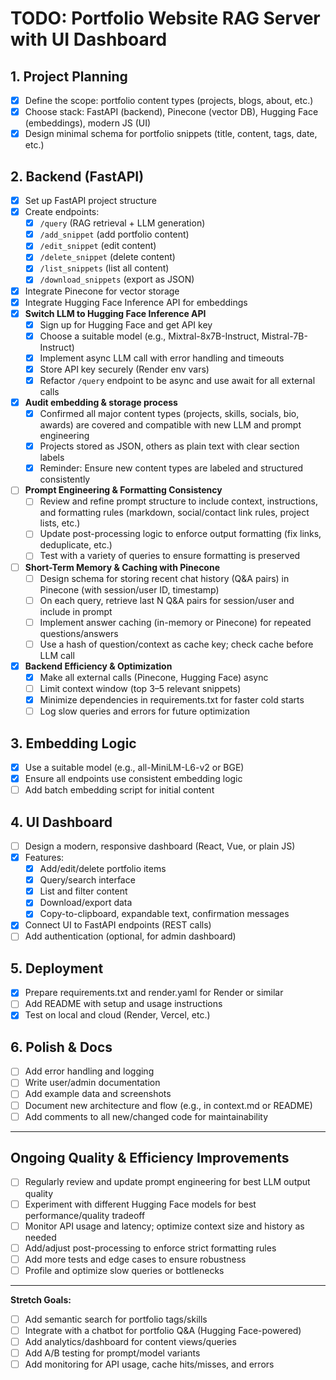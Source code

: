 # TODO: Portfolio Website RAG Server with UI Dashboard

## 1. Project Planning
- [x] Define the scope: portfolio content types (projects, blogs, about, etc.)
- [x] Choose stack: FastAPI (backend), Pinecone (vector DB), Hugging Face (embeddings), modern JS (UI)
- [x] Design minimal schema for portfolio snippets (title, content, tags, date, etc.)

## 2. Backend (FastAPI)
- [x] Set up FastAPI project structure
- [x] Create endpoints:
    - [x] `/query` (RAG retrieval + LLM generation)
    - [x] `/add_snippet` (add portfolio content)
    - [x] `/edit_snippet` (edit content)
    - [x] `/delete_snippet` (delete content)
    - [x] `/list_snippets` (list all content)
    - [x] `/download_snippets` (export as JSON)
- [x] Integrate Pinecone for vector storage
- [x] Integrate Hugging Face Inference API for embeddings
- [x] **Switch LLM to Hugging Face Inference API**
    - [x] Sign up for Hugging Face and get API key
    - [x] Choose a suitable model (e.g., Mixtral-8x7B-Instruct, Mistral-7B-Instruct)
    - [x] Implement async LLM call with error handling and timeouts
    - [x] Store API key securely (Render env vars)
    - [x] Refactor `/query` endpoint to be async and use await for all external calls
- [x] **Audit embedding & storage process**
    - [x] Confirmed all major content types (projects, skills, socials, bio, awards) are covered and compatible with new LLM and prompt engineering
    - [x] Projects stored as JSON, others as plain text with clear section labels
    - [x] Reminder: Ensure new content types are labeled and structured consistently
- [ ] **Prompt Engineering & Formatting Consistency**
    - [ ] Review and refine prompt structure to include context, instructions, and formatting rules (markdown, social/contact link rules, project lists, etc.)
    - [ ] Update post-processing logic to enforce output formatting (fix links, deduplicate, etc.)
    - [ ] Test with a variety of queries to ensure formatting is preserved
- [ ] **Short-Term Memory & Caching with Pinecone**
    - [ ] Design schema for storing recent chat history (Q&A pairs) in Pinecone (with session/user ID, timestamp)
    - [ ] On each query, retrieve last N Q&A pairs for session/user and include in prompt
    - [ ] Implement answer caching (in-memory or Pinecone) for repeated questions/answers
    - [ ] Use a hash of question/context as cache key; check cache before LLM call
- [x] **Backend Efficiency & Optimization**
    - [x] Make all external calls (Pinecone, Hugging Face) async
    - [ ] Limit context window (top 3–5 relevant snippets)
    - [x] Minimize dependencies in requirements.txt for faster cold starts
    - [ ] Log slow queries and errors for future optimization

## 3. Embedding Logic
- [x] Use a suitable model (e.g., all-MiniLM-L6-v2 or BGE)
- [x] Ensure all endpoints use consistent embedding logic
- [ ] Add batch embedding script for initial content

## 4. UI Dashboard
- [ ] Design a modern, responsive dashboard (React, Vue, or plain JS)
- [x] Features:
    - [x] Add/edit/delete portfolio items
    - [x] Query/search interface
    - [x] List and filter content
    - [x] Download/export data
    - [x] Copy-to-clipboard, expandable text, confirmation messages
- [x] Connect UI to FastAPI endpoints (REST calls)
- [ ] Add authentication (optional, for admin dashboard)

## 5. Deployment
- [x] Prepare requirements.txt and render.yaml for Render or similar
- [ ] Add README with setup and usage instructions
- [x] Test on local and cloud (Render, Vercel, etc.)

## 6. Polish & Docs
- [ ] Add error handling and logging
- [ ] Write user/admin documentation
- [ ] Add example data and screenshots
- [ ] Document new architecture and flow (e.g., in context.md or README)
- [ ] Add comments to all new/changed code for maintainability

---

## Ongoing Quality & Efficiency Improvements
- [ ] Regularly review and update prompt engineering for best LLM output quality
- [ ] Experiment with different Hugging Face models for best performance/quality tradeoff
- [ ] Monitor API usage and latency; optimize context size and history as needed
- [ ] Add/adjust post-processing to enforce strict formatting rules
- [ ] Add more tests and edge cases to ensure robustness
- [ ] Profile and optimize slow queries or bottlenecks

---

**Stretch Goals:**
- [ ] Add semantic search for portfolio tags/skills
- [ ] Integrate with a chatbot for portfolio Q&A (Hugging Face-powered)
- [ ] Add analytics/dashboard for content views/queries
- [ ] Add A/B testing for prompt/model variants
- [ ] Add monitoring for API usage, cache hits/misses, and errors 